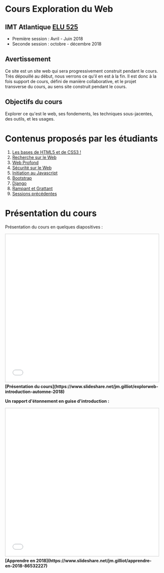 # Cours Exploration du Web
## IMT Atlantique [ELU 525](https://portail.telecom-bretagne.eu/portal/pls/portal/pkg_df.programmes.SHOW_FICHE?p_id_mod_er=32168)
* Première session : Avril - Juin 2018
* Seconde session : octobre - décembre 2018

## Avertissement
Ce site est un site web qui sera progressivement construit pendant le cours. Très dépouillé au début, nous verrons ce qu'il en est à la fin.
Il est donc à la fois support de cours, défini de manière collaborative, et le projet transverse du cours, au sens site construit pendant le cours.

## Objectifs du cours
Explorer ce qu'est le web, ses fondements, les techniques sous-jacentes, des outils, et les usages.

# Contenus proposés par les étudiants
1. [Les bases de HTML5 et de CSS3 !](cours/html.md)
1. [Recherche sur le Web](cours/Recherche_sur_le_Web.md)
1. [Web Profond](cours/deepweb.md)
1. [Sécurité sur le Web](cours/MenacesDuWeb.md)
1. [Initiation au Javascript](cours/javascript.md)
1. [Bootstrap](cours/Bootstrap.md)
1. [Django](cours/django.md)
1. [Rampant et Grattant](cours/Crawling_et_scraping.md)
1. [Sessions précédentes](cours/index.md)


# Présentation du cours
Présentation du cours en quelques diapositives :
<iframe src="//www.slideshare.net/slideshow/embed_code/key/nNUgizR6I3FFpP" width="595" height="485" frameborder="0" marginwidth="0" marginheight="0" scrolling="no" style="border:1px solid #CCC; border-width:1px; margin-bottom:5px; max-width: 100%;" allowfullscreen> </iframe> <div style="margin-bottom:5px"> <strong>
[Présentation du cours](https://www.slideshare.net/jm.gilliot/explorweb-introduction-automne-2018)

Un rapport d'étonnement en guise d'introduction :

<iframe src="//www.slideshare.net/slideshow/embed_code/key/1JFQv8Q6bi87NU" width="595" height="485" frameborder="0" marginwidth="0" marginheight="0" scrolling="no" style="border:1px solid #CCC; border-width:1px; margin-bottom:5px; max-width: 100%;" allowfullscreen> </iframe>
[Apprendre en 2018](https://www.slideshare.net/jm.gilliot/apprendre-en-2018-86532227)

